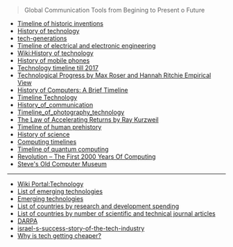 

> Global Communication Tools from Begining to Present o Future

- [Timeline of historic inventions](https://en.wikipedia.org/wiki/Timeline_of_historic_inventions)
- [History of technology](https://en.wikipedia.org/wiki/History_of_technology)
- [tech-generations](https://www.washingtonpost.com/graphics/2017/entertainment/tech-generations/?utm_term=.841857485b3c)
- [Timeline of electrical and electronic engineering](https://en.wikipedia.org/wiki/Timeline_of_electrical_and_electronic_engineering)
- [Wiki:History of technology](https://en.wikipedia.org/wiki/Category:History_of_technology)
- [History of mobile phones](https://en.wikipedia.org/wiki/History_of_mobile_phones)
- [Technology timeline till 2017](https://www.explainthatstuff.com/timeline.html)
- [Technological Progress
by Max Roser and Hannah Ritchie
Empirical View](https://ourworldindata.org/technological-progress)
- [History of Computers: A Brief Timeline](https://www.livescience.com/20718-computer-history.html)
- [Timeline Technology](https://timelines.ws/subjects/Technology.HTML)
- [History_of_communication](https://en.wikipedia.org/wiki/History_of_communication)
- [Timeline_of_photography_technology](https://en.wikipedia.org/wiki/Timeline_of_photography_technology)
- [	The Law of Accelerating Returns 
by  	Ray Kurzweil
](https://web.archive.org/web/20100619033859/http://www.kurzweilai.net/articles/art0134.html?printable=1)
- [Timeline of human prehistory](https://en.wikipedia.org/wiki/Timeline_of_human_prehistory)
- [History of science](https://en.wikipedia.org/wiki/History_of_science)
- [Computing timelines](https://en.wikipedia.org/wiki/Category:Computing_timelines)
- [Timeline of quantum computing](https://en.wikipedia.org/wiki/Timeline_of_quantum_computing)
- [Revolution – The First 2000 Years Of Computing](https://www.computerhistory.org/revolution/)
- [Steve's Old Computer Museum](http://www.oldcomputers.net/)

-------------
- [Wiki Portal:Technology](https://en.wikipedia.org/wiki/Portal:Technology)
- [List of emerging technologies](https://en.wikipedia.org/wiki/List_of_emerging_technologies)
- [Emerging technologies](https://en.wikipedia.org/wiki/Emerging_technologies)
- [List of countries by research and development spending](https://en.wikipedia.org/wiki/List_of_countries_by_research_and_development_spending)
- [List of countries by number of scientific and technical journal articles](https://en.wikipedia.org/wiki/List_of_countries_by_number_of_scientific_and_technical_journal_articles)
- [DARPA](https://en.wikipedia.org/wiki/DARPA)
- [israel-s-success-story-of-the-tech-industry](http://www.chinagoabroad.com/en/guide/israel-s-success-story-of-the-tech-industry)
- [Why is tech getting cheaper?](https://www.weforum.org/agenda/2015/10/why-is-tech-getting-cheaper/)
